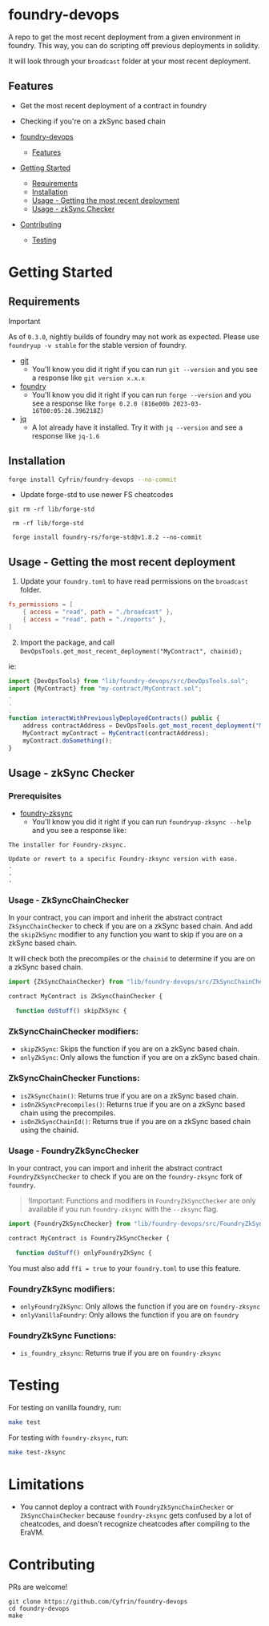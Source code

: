 # foundry-devops

A repo to get the most recent deployment from a given environment in foundry. This way, you can do scripting off previous deployments in solidity.

It will look through your `broadcast` folder at your most recent deployment.

## Features
- Get the most recent deployment of a contract in foundry
- Checking if you're on a zkSync based chain

- [foundry-devops](#foundry-devops)
  - [Features](#features)
- [Getting Started](#getting-started)
  - [Requirements](#requirements)
  - [Installation](#installation)
  - [Usage - Getting the most recent deployment](#usage---getting-the-most-recent-deployment)
  - [Usage - zkSync Checker](#usage---zksync-checker)
- [Contributing](#contributing)
  - [Testing](#testing)


# Getting Started

## Requirements

> [!IMPORTANT]  
> As of `0.3.0`, nightly builds of foundry may not work as expected. Please use `foundryup -v stable` for the stable version of foundry.

-   [git](https://git-scm.com/book/en/v2/Getting-Started-Installing-Git)
    -   You'll know you did it right if you can run `git --version` and you see a response like `git version x.x.x`
-   [foundry](https://getfoundry.sh/)
    -   You'll know you did it right if you can run `forge --version` and you see a response like `forge 0.2.0 (816e00b 2023-03-16T00:05:26.396218Z)`
-   [jq](https://stackoverflow.com/questions/37668134/how-to-install-jq-on-mac-on-the-command-line)
    -   A lot already have it installed. Try it with `jq --version` and see a response like `jq-1.6`

## Installation

```bash
forge install Cyfrin/foundry-devops --no-commit
```

- Update forge-std to use newer FS cheatcodes
```
git rm -rf lib/forge-std
```
```
 rm -rf lib/forge-std
```
```
 forge install foundry-rs/forge-std@v1.8.2 --no-commit
```

## Usage - Getting the most recent deployment

1. Update your `foundry.toml` to have read permissions on the `broadcast` folder.

```toml
fs_permissions = [
    { access = "read", path = "./broadcast" },
    { access = "read", path = "./reports" },
]
```

2. Import the package, and call `DevOpsTools.get_most_recent_deployment("MyContract", chainid);`

ie:

```javascript
import {DevOpsTools} from "lib/foundry-devops/src/DevOpsTools.sol";
import {MyContract} from "my-contract/MyContract.sol";
.
.
.
function interactWithPreviouslyDeployedContracts() public {
    address contractAddress = DevOpsTools.get_most_recent_deployment("MyContract", block.chainid);
    MyContract myContract = MyContract(contractAddress);
    myContract.doSomething();
}
```

## Usage - zkSync Checker

### Prerequisites
- [foundry-zksync](https://github.com/matter-labs/foundry-zksync)
  - You'll know you did it right if you can run `foundryup-zksync --help` and you see a response like:
```
The installer for Foundry-zksync.

Update or revert to a specific Foundry-zksync version with ease.
.
.
.
```

### Usage - ZkSyncChainChecker

In your contract, you can import and inherit the abstract contract `ZkSyncChainChecker` to check if you are on a zkSync based chain. And add the `skipZkSync` modifier to any function you want to skip if you are on a zkSync based chain.

It will check both the precompiles or the `chainid` to determine if you are on a zkSync based chain.

```javascript
import {ZkSyncChainChecker} from "lib/foundry-devops/src/ZkSyncChainChecker.sol";

contract MyContract is ZkSyncChainChecker {

  function doStuff() skipZkSync {
```

### ZkSyncChainChecker modifiers:
- `skipZkSync`: Skips the function if you are on a zkSync based chain.
- `onlyZkSync`: Only allows the function if you are on a zkSync based chain.
  
### ZkSyncChainChecker Functions:
- `isZkSyncChain()`: Returns true if you are on a zkSync based chain.
- `isOnZkSyncPrecompiles()`: Returns true if you are on a zkSync based chain using the precompiles.
- `isOnZkSyncChainId()`: Returns true if you are on a zkSync based chain using the chainid.

### Usage - FoundryZkSyncChecker

In your contract, you can import and inherit the abstract contract `FoundryZkSyncChecker` to check if you are on the `foundry-zksync` fork of `foundry`. 

> !Important: Functions and modifiers in `FoundryZkSyncChecker` are only available if you run `foundry-zksync` with the `--zksync` flag.

```javascript
import {FoundryZkSyncChecker} from "lib/foundry-devops/src/FoundryZkSyncChecker.sol";

contract MyContract is FoundryZkSyncChecker {

  function doStuff() onlyFoundryZkSync {
```

You must also add `ffi = true` to your `foundry.toml` to use this feature. 

### FoundryZkSync modifiers:
- `onlyFoundryZkSync`: Only allows the function if you are on `foundry-zksync`
- `onlyVanillaFoundry`: Only allows the function if you are on `foundry`

### FoundryZkSync Functions:
- `is_foundry_zksync`: Returns true if you are on `foundry-zksync`


# Testing

For testing on vanilla foundry, run:

```bash
make test
```

For testing with `foundry-zksync`, run:

```bash
make test-zksync
```

# Limitations
- You cannot deploy a contract with `FoundryZkSyncChainChecker` or `ZkSyncChainChecker` because `foundry-zksync` gets confused by a lot of cheatcodes, and doesn't recognize cheatcodes after compiling to the EraVM. 

# Contributing

PRs are welcome!

```
git clone https://github.com/Cyfrin/foundry-devops
cd foundry-devops
make
```
